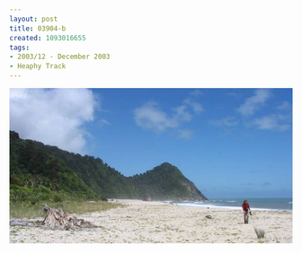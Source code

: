 ```yaml
---
layout: post
title: 03904-b
created: 1093016655
tags:
- 2003/12 - December 2003
- Heaphy Track
---
```


<img src="/image/images/03904-b-1351.jpg"/>

